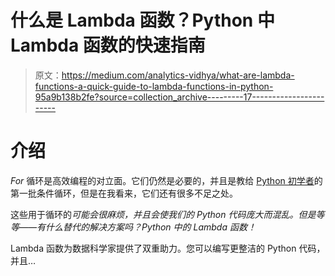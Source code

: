 # 什么是 Lambda 函数？Python 中 Lambda 函数的快速指南

> 原文：<https://medium.com/analytics-vidhya/what-are-lambda-functions-a-quick-guide-to-lambda-functions-in-python-95a9b138b2fe?source=collection_archive---------17----------------------->

# 介绍

*For* 循环是高效编程的对立面。它们仍然是必要的，并且是教给 [Python 初学者](https://courses.analyticsvidhya.com/courses/introduction-to-data-science?utm_source=blog&utm_medium=what-are-lambda-functions-in-python)的第一批条件循环，但是在我看来，它们还有很多不足之处。

这些用于循环的*可能会很麻烦，并且会使我们的 Python 代码庞大而混乱。但是等等——有什么替代的解决方案吗？Python 中的 Lambda 函数！*

Lambda 函数为数据科学家提供了双重助力。您可以编写更整洁的 Python 代码，并且…